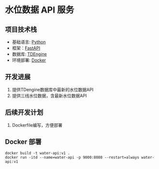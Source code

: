 # 水位数据 API 服务

## 项目技术栈
- 基础语言: [Python](https://www.python.org/)
- 框架：[FastAPI](https://fastapi.tiangolo.com/zh/)
- 数据库: [TDEngine](https://docs.taosdata.com/)
- 环境部署: [Docker](https://www.docker.com/)


## 开发进展
1. 提供TDengine数据库中最新的水位数据API
2. 提供三线水位数据，含最新水位数据API


## 后续开发计划
1. Dockerfile编写，方便部署


## Docker 部署
```shell
docker build -t water-api:v1 .
docker run -itd --name=water-api -p 9000:8080 --restart=always water-api:v1
```
